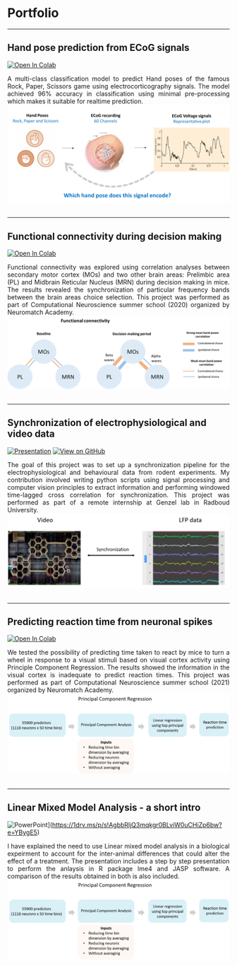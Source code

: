 # Portfolio
---
## Hand pose prediction from ECoG signals

[![Open In Colab](https://colab.research.google.com/assets/colab-badge.svg)](https://colab.research.google.com/drive/16yHW17_wBuQALTkcY8qOw7K1NHWaGM5-?usp=sharing)

<div style="text-align: justify">A multi-class classification model to predict Hand poses of the famous Rock, Paper, Scissors game using electrocorticography signals. The model achieved 96% accuracy in classification using minimal pre-processing which makes it suitable for realtime prediction.</div> 

<center><img src="assets/img/Ecog_image.png"/></center>
<br>

---
## Functional connectivity during decision making

[![Open In Colab](https://colab.research.google.com/assets/colab-badge.svg)](https://colab.research.google.com/drive/1M5IMT_tHCCJsNaUBW8HTD7BAocNGj_HU?usp=sharing)

<div style="text-align: justify"> Functional connectivity was explored using correlation analyses between secondary motor cortex (MOs) and two other brain areas: Prelimbic area (PL) and Midbrain Reticular Nucleus (MRN) during decision making in mice. The results revealed the synchronization of particular frequency bands between the brain areas choice selection. This project was performed as part of Computational Neuroscience summer school (2020) organized by Neuromatch Academy.  </div> 

<center><img src="assets/img/results_rep.png"/></center>
<br>

---
## Synchronization of electrophysiological and video data 

[![Presentation](https://img.shields.io/badge/Canva-%2300C4CC.svg?style=for-the-badge&logo=Canva&logoColor=white)](https://www.canva.com/design/DAEe__tcT0g/VW-kS9qyRiaFxtj_8aslNg/view?utm_content=DAEe__tcT0g&utm_campaign=designshare&utm_medium=link2&utm_source=sharebutton#9) [![View on GitHub](https://img.shields.io/badge/GitHub-View_on_GitHub-blue?logo=GitHub)](https://github.com/Muthu-Jeyanthi/Video-Synchronization-with-Trodes-DIO-signals)

<div style="text-align: justify"> The goal of this project was to set up a synchronization pipeline for the electrophysiological and behavioural data from rodent experiments. My contribution involved writing python scripts using signal processing and computer vision principles to extract information and performing windowed time-lagged cross correlation for synchronization. This project was performed as part of a remote internship at Genzel lab in Radboud University. </div>



<center><img src="assets/img/synchro_pic.png"/></center>
<br>

---

## Predicting reaction time from neuronal spikes

[![Open In Colab](https://colab.research.google.com/assets/colab-badge.svg)](https://colab.research.google.com/drive/1Ln2_1xHT5YR5IlaZA-C1Lv9Saznco5A2?usp=sharing)

<div style="text-align: justify"> We tested the possibility of predicting time taken to react by mice to turn a wheel in response to a visual stimuli based on visual cortex activity using Principle Component Regression. The results showed the information in the visual cortex is inadequate to predict reaction times. This project was performed as part of Computational Neuroscience summer school (2021) organized by Neuromatch Academy.  </div> 

<center><img src="assets/img/PCR.png"/></center>
<br>

---
## Linear Mixed Model Analysis - a short intro

![PowerPoint](https://img.shields.io/badge/Microsoft_PowerPoint-B7472A?style=for-the-badge&logo=microsoft-powerpoint&logoColor=white)](https://1drv.ms/p/s!AgbbRljQ3mqkgr0BLviW0uCHiZp6bw?e=YBygE5)

<div style="text-align: justify"> I have explained the need to use Linear mixed model analysis in a biological expeirment to account for the inter-animal differences that could alter the effect of a treatment. The presentation includes a step by step presentation to perform the anlaysis in R package lme4 and JASP software. A comparison of the results obtained in both is also included.  </div> 

<center><img src="assets/img/PCR.png"/></center>
<br>
